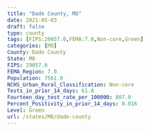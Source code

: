 ```yaml
---
title: "Dade County, MO"
date: 2021-05-03
draft: false
type: county
tags: [FIPS:29057.0,FEMA:7.0,Non-core,Green]
categories: [MO]
County: Dade County
State: MO
FIPS: 29057.0
FEMA_Region: 7.0
Population: 7561.0
NCHS_Urban_Rural_Classification: Non-core
Tests_in_prior_14_days: 61.0
Fourteen_day_test_rate_per_100000: 807.0
Percent_Positivity_in_prior_14_days: 0.016
Level: Green
url: /states/MO/dade-county
---
```



